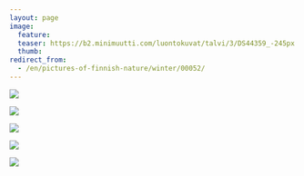 ```yaml
---
layout: page
image:
  feature:
  teaser: https://b2.minimuutti.com/luontokuvat/talvi/3/DS44359_-245px.jpg
  thumb:
redirect_from:
  - /en/pictures-of-finnish-nature/winter/00052/
---
```


![](https://b2.minimuutti.com/luontokuvat/talvi/3/DS44340-800px.jpg)

![](https://b2.minimuutti.com/luontokuvat/talvi/3/DS44342-800px.jpg)

![](https://b2.minimuutti.com/luontokuvat/talvi/3/DS44367-800px.jpg)

![](https://b2.minimuutti.com/luontokuvat/talvi/3/DS44358-800px.jpg)

![](https://b2.minimuutti.com/luontokuvat/talvi/3/DS44359-800px.jpg)
